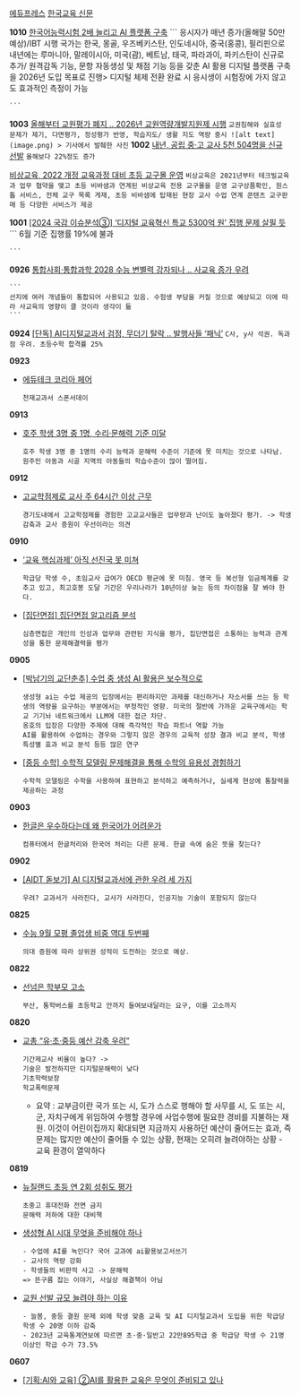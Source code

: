 [에듀프레스](http://www.edupress.kr/news/articleList.html?page=1&total=9883&sc_section_code=&sc_sub_section_code=&sc_serial_code=&sc_area=&sc_level=&sc_article_type=&sc_view_level=&sc_sdate=&sc_edate=&sc_serial_number=&sc_word=&view_type=sm)
[한국교육 신문](https://www.hangyo.com/news/article_list_all.html?page=1)

**1010**
[한국어능력시험 2배 늘리고 AI 플랫폼 구축](https://www.hangyo.com/news/article.html?no=102791)
    ```
    응시자가 매년 증가(올해말 50만 예상)/IBT 시행 국가는 한국, 몽골, 우즈베키스탄, 인도네시아, 중국(홍콩), 필리핀으로 내년에는 루마니아, 말레이시아, 미국(괌), 베트남, 태국, 파라과이, 파키스탄이 신규로 추가/ 
    원격감독 기능, 문항 자동생성 및 채점 기능 등을 갖춘 AI 활용 디지털 플랫폼 구축을 2026년 도입 목표로 진행> 디지털 체제 전환 완료 시 응시생이 시험장에 가지 않고도 효과적인 측정이 가능

    ```

**1003**
[올해부터 교원평가 폐지 .. 2026년 교원역량개발지원제 시행](http://www.edupress.kr/news/articleView.html?idxno=12239)
    ```
    교권침해와 실효성 문제가 제기, 다면평가, 정성평가 반영, 학습지도/ 생활 지도 역량 중시
    ![alt text](image.png)
    > 기사에서 발췌한 사진
    ```
**1002**
[내년, 공립 중·고 교사 5천 504명을 신규 선발](http://www.edupress.kr/news/articleView.html?idxno=12233)
    ```
    올해보다 22%정도 증가
    ```

[비상교육, 2022 개정 교육과정 대비 초등 교구몰 운영](http://www.edupress.kr/news/articleView.html?idxno=12232)
    ```
    비상교육은 2021년부터 테크빌교육과 업무 협약을 맺고 초등 비바샘과 연계된 비상교육 전용 교구몰을 운영
    교구상품확인, 원스톱 서비스, 전체 교구 목록 게재, 초등 비바샘에 탑재된 현장 교사 수업 연계 콘텐츠 교구판매 등 다양한 서비스가 제공
    ```

**1001**
[[2024 국감 이슈분석③] ‘디지털 교육혁신 특교 5300억 원’ 집행 문제 살필 듯](https://www.hangyo.com/news/article.html?no=102681)
    ```
    6월 기준 집행률 19%에 불과
    
    ```
**0926**
[통합사회·통합과학 2028 수능 변별력 강자되나 .. 사교육 증가 우려](http://www.edupress.kr/news/articleView.html?idxno=12204)

    ```
    선지에 여러 개념들이 통합되어 사용되고 있음. 수험생 부담을 커질 것으로 예상되고 이에 따라 사교육의 영향이 클 것이라 생각이 듦
    ```
**0924**
[[단독] AI디지털교과서 검정, 무더기 탈락 .. 발행사들 ‘패닉’](http://www.edupress.kr/news/articleView.html?idxno=12195)
    ```
    C사, y사 석권. 독과점 우려. 초등수학 합격률 25%
    ```

**0923**
- [에듀테크 코리아 페어](https://www.hangyo.com/news/article.html?no=102631)
    ```
    천재교과서 스폰서데이
    ```


**0913**
- [호주 학생 3명 중 1명, 수리·문해력 기준 미달](https://www.hangyo.com/news/article.html?no=102609)
    ```
    호주 학생 3명 중 1명의 수리 능력과 문해력 수준이 기준에 못 미치는 것으로 나타남. 원주민 아동과 시골 지역의 아동들의 학습수준이 많이 떨어짐.
    ```
**0912**
- [고교학점제로 교사 주 64시간 이상 근무](https://www.hangyo.com/news/article.html?no=102595)
    ```
    경기도내에서 고교학점제를 경험한 고교교사들은 업무량과 난이도 높아졌다 평가. -> 학생 감축과 교사 증원이 우선이라는 의견
    ```

**0910**
- [‘교육 핵심과제’ 아직 선진국 못 미쳐](https://www.hangyo.com/news/article.html?no=102570)
    ```
    학급당 학생 수, 초임교사 급여가 OECD 평균에 못 미침. 영국 등 복선형 임금체계를 갖추고 있고, 최고호봉 도달 기간은 우리나라가 10년이상 늦는 등의 차이점을 잘 봐야 한다.
    ```
- [[집단면접] 집단면접 알고리즘 분석](https://www.hangyo.com/news/article.html?no=102519)
    ```
    심층면접은 개인의 인성과 업무와 관련된 지식을 평가, 집단면접은 소통하는 능력과 관계성을 통한 문제해결력을 평가
    ```

**0905**
- [[박남기의 교단춘추] 수업 중 생성 AI 활용은 보수적으로](https://www.hangyo.com/news/article.html?no=102511)
    ```
    생성형 ai는 수업 제공의 입장에서는 편리하지만 과제를 대신하거나 자소서를 쓰는 등 학생의 역량을 요구하는 부분에서는 부정적인 영향. 미국의 절반에 가까운 교육구에서는 학교 기기놔 네트워크에서 LLM에 대한 접근 차단.
    옹호의 입장은 다양한 주제에 대해 즉각적인 학습 파트너 역할 가능
    AI를 활용하여 수업하는 경우와 그렇지 않은 경우의 교육적 성장 결과 비교 분석, 학생 특성별 효과 비교 분석 등등 많은 연구
    ```

- [[중등 수학] 수학적 모델링 문제해결을 통해 수학의 유용성 경험하기](https://www.hangyo.com/news/article.html?no=102514)
    ```
    수학적 모델링은 수학을 사용하여 표현하고 분석하고 예측하거나, 실세계 현상에 통찰력을 제공하는 과정
    ```


**0903**
- [한글은 우수하다는데 왜 한국어가 어려운가](https://www.hangyo.com/news/article.html?no=102423)
    ```
    컴퓨터에서 한글처리와 한국어 처리는 다른 문제. 한글 속에 숨은 뜻을 찾는다?
    ```

**0902**
- [[AIDT 돋보기] AI 디지털교과서에 관한 우려 세 가지](https://www.hangyo.com/news/article.html?no=102462)
    ```
    우려? 교과서가 사라진다, 교사가 사라진다, 인공지능 기술이 포함되지 않는다
    ```

**0825**
- [수능 9월 모평 졸업생 비중 역대 두번째](https://www.hangyo.com/news/article.html?no=102442)
    ```
    의대 증원에 따라 상위권 성적이 도전하는 것으로 예상.
    ```

**0822**
- [선넘은 학부모 고소](https://www.hangyo.com/news/article.html?no=102416)
    ```
    부산, 통학버스를 초등학교 안까지 들여보내달라는 요구, 이를 고소까지

    ```

**0820**
- [교총 “유‧초‧중등 예산 감축 우려”](https://www.hangyo.com/news/article.html?no=102403)
    ```
    기간제교사 비율이 높다? ->
    기술은 발전하지만 디지털문해력이 낮다
    기초학력보장
    학교폭력문제
    ```
    - 요약 : 교부금이란 국가 또는 시, 도가 스스로 행해야 할 사무를 시, 도 또는 시, 군, 자치구에게 위임하여 수행할 경우에 사업수행에 필요한 경비를 지불하는 재원. 이것이 어린이집까지 확대되면 지금까지 사용하던 예산이 줄어드는 효과, 즉 문제는 많지만 예산이 줄어들 수 있는 상황, 현재는 오히려 늘려야하는 상황 - 교육 환경이 열악하다


**0819**
- [뉴질랜드 초등 연 2회 성취도 평가](https://www.hangyo.com/news/article.html?no=102385) 
    ```
    초중고 휴대전화 전면 금지
    문해력 저하에 대한 대비책
    ```
- [생성형 AI 시대 무엇을 준비해야 하나](https://www.hangyo.com/news/article.html?no=102380)
    ```
    - 수업에 AI를 녹인다? 국어 교과에 ai활용보고서쓰기
    - 교사의 역량 강화
    - 학생들의 비판적 사고 -> 문해력
    => 뜬구름 잡는 이야기, 사실상 해결책이 아님
    ```
- [교원 선발 규모 늘려야 하는 이유](https://www.hangyo.com/news/article.html?no=102381)
    ```
    - 늘봄, 중등 결원 문제 외에 학생 맞춤 교육 및 AI 디지털교과서 도입을 위한 학급당 학생 수 20명 이하 감축
    - 2023년 교육통계연보에 따르면 초·중·일반고 22만895학급 중 학급당 학생 수 21명 이상인 학급 수가 73.5%

    ```

**0607**
- [[기획:AI와 교육] ②AI를 활용한 교육은 무엇이 준비되고 있나](https://www.aitimes.com/news/articleView.html?idxno=160389)
    ```

    ```
